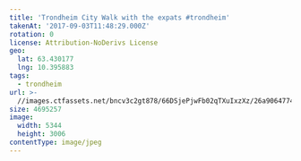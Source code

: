```yaml
---
title: 'Trondheim City Walk with the expats #trondheim'
takenAt: '2017-09-03T11:48:29.000Z'
rotation: 0
license: Attribution-NoDerivs License
geo:
  lat: 63.430177
  lng: 10.395883
tags:
  - trondheim
url: >-
  //images.ctfassets.net/bncv3c2gt878/66DSjePjwFb02qTXuIxzXz/26a906477491abeac2378c3dd6450d56/trondheim-city-walk-with-the-expats-trondheim_36867931641_o
size: 4695257
image:
  width: 5344
  height: 3006
contentType: image/jpeg
---
```


